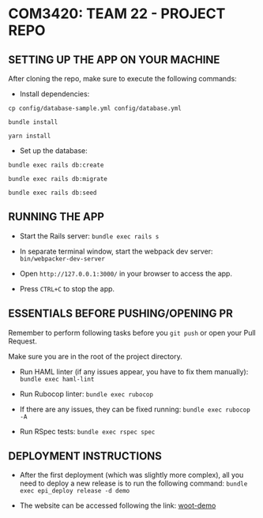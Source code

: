 
# COM3420: TEAM 22 - PROJECT REPO

## SETTING UP THE APP ON YOUR MACHINE

After cloning the repo, make sure to execute the following commands:

- Install dependencies:

```cp config/database-sample.yml config/database.yml```

```bundle install```

```yarn install```

- Set up the database:

```bundle exec rails db:create```

```bundle exec rails db:migrate```

```bundle exec rails db:seed```

## RUNNING THE APP

- Start the Rails server:
```bundle exec rails s```

- In separate terminal window, start the webpack dev server:
```bin/webpacker-dev-server```

- Open ```http://127.0.0.1:3000/``` in your browser to access the app.

- Press ```CTRL+C``` to stop the app.

## ESSENTIALS BEFORE PUSHING/OPENING PR

Remember to perform following tasks before you ```git push``` or open your Pull Request.

Make sure you are in the root of the project directory.

- Run HAML linter (if any issues appear, you have to fix them manually):
```bundle exec haml-lint```

- Run Rubocop linter:
```bundle exec rubocop```

- If there are any issues, they can be fixed running:
```bundle exec rubocop -A```

- Run RSpec tests:
```bundle exec rspec spec```

## DEPLOYMENT INSTRUCTIONS

- After the first deployment (which was slightly more complex), all you need to deploy a new release is to run the following command:
```bundle exec epi_deploy release -d demo```

- The website can be accessed following the link:
[woot-demo](https://team22.demo4.hut.shefcompsci.org.uk/)

